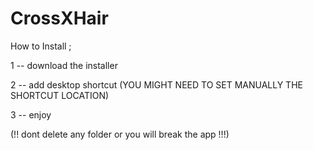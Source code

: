 # CrossXHair

How to Install ;

1 -- download the installer

2 -- add desktop shortcut (YOU MIGHT NEED TO SET MANUALLY THE SHORTCUT LOCATION)

3 -- enjoy

(!! dont delete any folder or you will break the app !!!)
